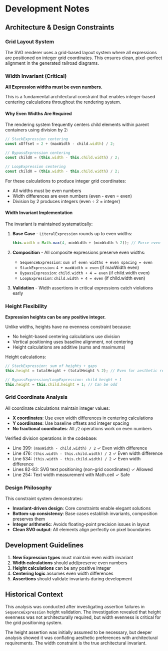 # Development Notes

## Architecture & Design Constraints

### Grid Layout System

The SVG renderer uses a grid-based layout system where all expressions are positioned on integer grid coordinates. This ensures clean, pixel-perfect alignment in the generated railroad diagrams.

### Width Invariant (Critical)

**All Expression widths must be even numbers.**

This is a fundamental architectural constraint that enables integer-based centering calculations throughout the rendering system.

#### Why Even Widths Are Required

The rendering system frequently centers child elements within parent containers using division by 2:

```javascript
// StackExpression centering
const xOffset = 2 + (maxWidth - child.width) / 2;

// BypassExpression centering  
const childX = (this.width - this.child.width) / 2;

// LoopExpression centering
const childX = (this.width - this.child.width) / 2;
```

For these calculations to produce integer grid coordinates:
- All widths must be even numbers
- Width differences are even numbers (even - even = even)
- Division by 2 produces integers (even ÷ 2 = integer)

#### Width Invariant Implementation

The invariant is maintained systematically:

1. **Base Case** - `LiteralExpression` rounds up to even widths:
   ```javascript
   this.width = Math.max(4, minWidth + (minWidth % 2)); // Force even
   ```

2. **Composition** - All composite expressions preserve even widths:
   - `SequenceExpression`: `sum of even widths + even spacing = even`
   - `StackExpression`: `4 + maxWidth = even` (if maxWidth even)
   - `BypassExpression`: `child.width + 4 = even` (if child.width even)
   - `LoopExpression`: `child.width + 4 = even` (if child.width even)

3. **Validation** - Width assertions in critical expressions catch violations early

### Height Flexibility

**Expression heights can be any positive integer.**

Unlike widths, heights have no evenness constraint because:
- No height-based centering calculations use division
- Vertical positioning uses baseline alignment, not centering
- Height calculations are additive (sums and maximums)

Height calculations:
```javascript
// StackExpression: sum of heights + gaps
this.height = totalHeight + (totalHeight % 2); // Even for aesthetic reasons only

// BypassExpression/LoopExpression: child height + 1
this.height = this.child.height + 1; // Can be odd
```

### Grid Coordinate Analysis

All coordinate calculations maintain integer values:

- **X coordinates**: Use even width differences in centering calculations
- **Y coordinates**: Use baseline offsets and integer spacing
- **No fractional coordinates**: All `/2` operations work on even numbers

Verified division operations in the codebase:
- Line 399: `(maxWidth - child.width) / 2` ✓ Even width difference
- Line 476: `(this.width - this.child.width) / 2` ✓ Even width difference  
- Line 534: `(this.width - this.child.width) / 2` ✓ Even width difference
- Lines 82-83: SVG text positioning (non-grid coordinates) ✓ Allowed
- Line 254: Text width measurement with Math.ceil ✓ Safe

### Design Philosophy

This constraint system demonstrates:
- **Invariant-driven design**: Core constraints enable elegant solutions
- **Bottom-up consistency**: Base cases establish invariants, composition preserves them
- **Integer arithmetic**: Avoids floating-point precision issues in layout
- **Clean SVG output**: All elements align perfectly on pixel boundaries

## Development Guidelines

1. **New Expression types** must maintain even width invariant
2. **Width calculations** should add/preserve even numbers
3. **Height calculations** can be any positive integer
4. **Centering logic** assumes even width differences
5. **Assertions** should validate invariants during development

## Historical Context

This analysis was conducted after investigating assertion failures in `SequenceExpression` height validation. The investigation revealed that height evenness was not architecturally required, but width evenness is critical for the grid positioning system.

The height assertion was initially assumed to be necessary, but deeper analysis showed it was conflating aesthetic preferences with architectural requirements. The width constraint is the true architectural invariant.